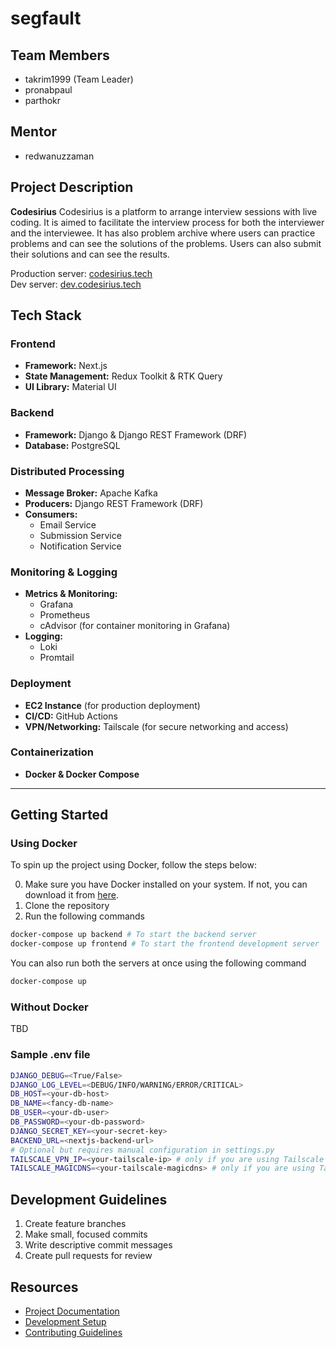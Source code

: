 # segfault

## Team Members

- takrim1999 (Team Leader)
- pronabpaul
- parthokr

## Mentor

- redwanuzzaman

## Project Description

**Codesirius**
Codesirius is a platform to arrange interview sessions with live coding. It is aimed to
facilitate the interview process for both the interviewer and the interviewee.
It has also problem archive where users can practice problems and can see the solutions
of the problems. Users can also submit their solutions and can see the results.

Production server: [codesirius.tech](https://codesirius.tech)  
Dev server: [dev.codesirius.tech](https://dev.codesirius.tech)

## Tech Stack

### Frontend  
- **Framework:** Next.js  
- **State Management:** Redux Toolkit & RTK Query  
- **UI Library:** Material UI  

### Backend  
- **Framework:** Django & Django REST Framework (DRF)  
- **Database:** PostgreSQL  

### Distributed Processing  
- **Message Broker:** Apache Kafka  
- **Producers:** Django REST Framework (DRF)  
- **Consumers:**  
  - Email Service  
  - Submission Service  
  - Notification Service  

### Monitoring & Logging  
- **Metrics & Monitoring:**  
  - Grafana  
  - Prometheus  
  - cAdvisor (for container monitoring in Grafana)  
- **Logging:**  
  - Loki  
  - Promtail  

### Deployment  
- **EC2 Instance** (for production deployment)  
- **CI/CD:** GitHub Actions  
- **VPN/Networking:** Tailscale (for secure networking and access)  

### Containerization  
- **Docker & Docker Compose**  

---

## Getting Started

### Using Docker

To spin up the project using Docker, follow the steps below:

0. Make sure you have Docker installed on your system. If not, you can download it
   from [here](https://docs.docker.com/get-docker/).
1. Clone the repository
2. Run the following commands

```bash
docker-compose up backend # To start the backend server
docker-compose up frontend # To start the frontend development server
```

You can also run both the servers at once using the following command

```bash
docker-compose up
```

### Without Docker

TBD

### Sample .env file

```bash
DJANGO_DEBUG=<True/False>
DJANGO_LOG_LEVEL=<DEBUG/INFO/WARNING/ERROR/CRITICAL>
DB_HOST=<your-db-host>
DB_NAME=<fancy-db-name>
DB_USER=<your-db-user>
DB_PASSWORD=<your-db-password>
DJANGO_SECRET_KEY=<your-secret-key>
BACKEND_URL=<nextjs-backend-url>
# Optional but requires manual configuration in settings.py
TAILSCALE_VPN_IP=<your-tailscale-ip> # only if you are using Tailscale
TAILSCALE_MAGICDNS=<your-tailscale-magicdns> # only if you are using Tailscale
```

## Development Guidelines

1. Create feature branches
2. Make small, focused commits
3. Write descriptive commit messages
4. Create pull requests for review

## Resources

- [Project Documentation](docs/)
- [Development Setup](docs/setup.md)
- [Contributing Guidelines](https://github.com/Learnathon-By-Geeky-Solutions/segfault/wiki/Contributing)
